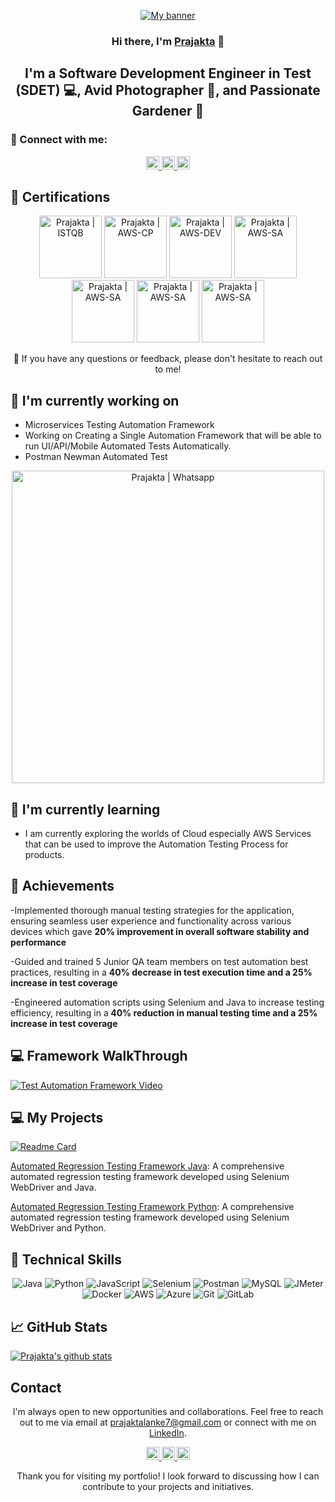 <p align="center">
  <a href="https://www.linkedin.com/in/prajaktalanke/" target="_blank" rel="noreferrer">
    <img src="https://raw.githubusercontent.com/prajaktalanke74/prajaktalanke74.github.io/main/images/banner.png" alt="My banner">
  </a>
</p>

<h3 align="center">Hi there, I'm <a href="https://www.linkedin.com/in/prajaktalanke/" target="_blank" rel="noreferrer">Prajakta</a> 👋</h3>

<h2 align="center">I'm a Software Development Engineer in Test (SDET) 💻, Avid Photographer 📸, and Passionate Gardener 🌱</h2>

### 🤝 Connect with me:

<p align="center">
  <a href="hhttps://www.linkedin.com/in/prajaktalanke/">
    <img src="https://raw.githubusercontent.com/prajaktalanke74/prajaktalanke74.github.io/main/images/linkedin.svg" alt="Prajakta Lanke | LinkedIn" width="21px"/>
  </a>
  <a href="https://instagram.com/tech_with_Prajakta">
    <img src="https://raw.githubusercontent.com/prajaktalanke74/prajaktalanke74.github.io/main/images/instagram.svg" alt="Prajakta | Instagram" width="21px"/>
  </a>
  <a href="https://wa.link/8nquvx">
    <img src="https://raw.githubusercontent.com/prajaktalanke74/prajaktalanke74.github.io/main/images/whatsapp.png" alt="Prajakta | Whatsapp" width="21px"/>
  </a>
</p>
  
## 🥇 Certifications
<p align="center">
  <img src="https://raw.githubusercontent.com/prajaktalanke74/prajaktalanke74.github.io/main/images/ISTQB.png" alt="Prajakta | ISTQB" width="100 px"/>
  <img src="https://raw.githubusercontent.com/prajaktalanke74/prajaktalanke74.github.io/main/images/aws-cp.png" alt="Prajakta | AWS-CP" width="100 px"/>
  <img src="https://raw.githubusercontent.com/prajaktalanke74/prajaktalanke74.github.io/main/images/aws-dev.png" alt="Prajakta | AWS-DEV" width="100 px"/>
  <img src="https://raw.githubusercontent.com/prajaktalanke74/prajaktalanke74.github.io/main/images/aws-sa.png" alt="Prajakta | AWS-SA" width="100 px"/>
   <img src="https://raw.githubusercontent.com/prajaktalanke74/prajaktalanke74.github.io/main/images/ocpjp.png" alt="Prajakta | AWS-SA" width="100 px"/>
    <img src="https://raw.githubusercontent.com/prajaktalanke74/prajaktalanke74.github.io/main/images/safe.png" alt="Prajakta | AWS-SA" width="100 px"/>
     <img src="https://raw.githubusercontent.com/prajaktalanke74/prajaktalanke74.github.io/main/images/csm.webp" alt="Prajakta | AWS-SA" width="100 px"/>
</p>

<p align="center">💬 If you have any questions or feedback, please don't hesitate to reach out to me!</p>

## 🔭 I'm currently working on

- Microservices Testing Automation Framework
- Working on Creating a Single Automation Framework that will be able to run UI/API/Mobile Automated Tests Automatically. 
- Postman Newman Automated Test 
<p align="center">    
<img src="https://raw.githubusercontent.com/prajaktalanke74/prajaktalanke74.github.io/main/images/postmanproject.jpg" alt="Prajakta | Whatsapp" width="500px"/> </p>

## 🌱 I'm currently learning

- I am currently exploring the worlds of Cloud especially AWS Services that can be used to improve the Automation Testing Process for products. 


## 🥇 Achievements

-Implemented thorough manual testing strategies for the application, ensuring
seamless user experience and functionality across various devices which gave
<b>20% improvement in overall software stability and performance</b>

-Guided and trained 5 Junior QA team members on test automation best practices,
resulting in a  <b>40% decrease in test execution time and a 25% increase in test
coverage </b>

-Engineered automation scripts using Selenium and Java to increase testing
efficiency, resulting in a<b> 40% reduction in manual testing time and a 25% increase
in test coverage</b>


## 💻 Framework WalkThrough
[![Test Automation Framework Video](https://raw.githubusercontent.com/prajaktalanke74/prajaktalanke74.github.io/main/images/thumbnail.jpg)](https://youtu.be/BCaqX6XCKhw)

## 💻 My Projects 

[![Readme Card](https://github-readme-stats.vercel.app/api/pin/?username=prajaktalanke74&repo=AutomationFramework)](https://github.com/prajaktalanke74/AutomationFramework)

[Automated Regression Testing Framework Java](https://github.com/prajaktalanke74/): A comprehensive automated regression testing framework developed using Selenium WebDriver and Java.

[Automated Regression Testing Framework Python](https://github.com/prajaktalanke74/): A comprehensive automated regression testing framework developed using Selenium WebDriver and Python.


## 💼 Technical Skills

<p align="center">
  <img src="https://img.shields.io/badge/Java-007396?style=for-the-badge&logo=java&logoColor=white" alt="Java">
  <img src="https://img.shields.io/badge/Python-3776AB?style=for-the-badge&logo=python&logoColor=white" alt="Python">
  <img src="https://img.shields.io/badge/JavaScript-F7DF1E?style=for-the-badge&logo=javascript&logoColor=black" alt="JavaScript">
  <img src="https://img.shields.io/badge/Selenium-43B02A?style=for-the-badge&logo=selenium&logoColor=white" alt="Selenium">
  <img src="https://img.shields.io/badge/Postman-FF6C37?style=for-the-badge&logo=postman&logoColor=white" alt="Postman">
  <img src="https://img.shields.io/badge/MySQL-4479A1?style=for-the-badge&logo=mysql&logoColor=white" alt="MySQL">
  <img src="https://img.shields.io/badge/JMeter-D22128?style=for-the-badge&logo=apache%20jmeter&logoColor=white" alt="JMeter">
  <img src="https://img.shields.io/badge/Docker-2496ED?style=for-the-badge&logo=docker&logoColor=white" alt="Docker">
  <img src="https://img.shields.io/badge/AWS-232F3E?style=for-the-badge&logo=amazon-aws&logoColor=white" alt="AWS">
  <img src="https://img.shields.io/badge/Azure-0089D6?style=for-the-badge&logo=microsoft-azure&logoColor=white" alt="Azure">
  <img src="https://img.shields.io/badge/Git-F05032?style=for-the-badge&logo=git&logoColor=white" alt="Git">
  <img src="https://img.shields.io/badge/GitLab-FCA121?style=for-the-badge&logo=gitlab&logoColor=white" alt="GitLab">
</p>

## 📈 GitHub Stats 

[![Prajakta's github stats](https://github-readme-stats.vercel.app/api?username=prajaktalanke74)](https://github.com/prajaktalanke74)


## Contact

<p align="center">I'm always open to new opportunities and collaborations. Feel free to reach out to me via email at <a href="mailto:prajaktalanke7@gmail.com">prajaktalanke7@gmail.com</a> or connect with me on <a href="https://www.linkedin.com/in/prajaktalanke/">LinkedIn</a>.</p>

<p align="center">
  <a href="https://www.linkedin.com/in/prajaktalanke/">
    <img src="https://raw.githubusercontent.com/prajaktalanke74/prajaktalanke74.github.io/main/images/linkedin.svg" alt="Prajakta Lanke | LinkedIn" width="21px"/>
  </a>
  <a href="https://instagram.com/tech_with_Prajakta">
    <img src="https://raw.githubusercontent.com/prajaktalanke74/prajaktalanke74.github.io/main/images/instagram.svg" alt="Prajakta | Instagram" width="21px"/>
  </a>
  <a href="https://wa.link/8nquvx">
    <img src="https://raw.githubusercontent.com/prajaktalanke74/prajaktalanke74.github.io/main/images/whatsapp.png" alt="Prajakta | Whatsapp" width="21px"/>
  </a>
</p>
  

<p align="center">Thank you for visiting my portfolio! I look forward to discussing how I can contribute to your projects and initiatives.</p>
